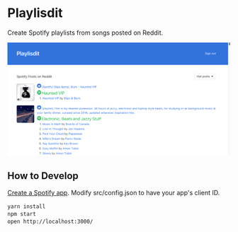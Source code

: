 # Playlisdit

Create Spotify playlists from songs posted on Reddit.

![Screenshot](https://raw.githubusercontent.com/cheshire137/playlisdit/master/screenshot.png)

## How to Develop

[Create a Spotify app](https://developer.spotify.com/my-applications).
Modify src/config.json to have your app's client ID.

```bash
yarn install
npm start
open http://localhost:3000/
```
